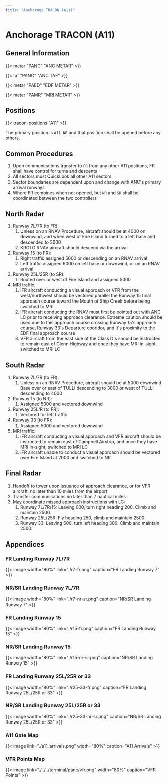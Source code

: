 ```yaml
---
title: "Anchorage TRACON (A11)"
---
```


# Anchorage TRACON (A11)

## General Information

{{< metar "PANC" "ANC METAR" >}}

{{< taf "PANC" "ANC TAF" >}}

{{< metar "PAED" "EDF METAR" >}}

{{< metar "PAMR" "MRI METAR" >}}

## Positions

{{< tracon-positions "A11" >}}

The primary position is `A11 NR` and that position shall be opened before any others.

## Common Procedures

1. Upon communications transfer to `FR` from any other A11 positions, FR shall have control for turns and descents
2. All sectors must QuickLook all other A11 sectors
3. Sector boundaries are dependent upon and change with ANC's primary arrival runways
4. Where FR combines when not opened, but `NR` and `SR` shall be coordinated between the two controllers

## North Radar

1. Runway 7L/7R (to FR):
   1. Unless on an RNAV Procedure, aircraft should be at 4000 on downwind, and when west of Fire Island turned to a left base and descended to 3000
   2. KROTO RNAV aircraft should descend via the arrival
2. Runway 15 (to FR):
   1. Right traffic assigned 5000 or descending on an RNAV arrival
   2. Left traffic assigned 6000 on left base or downwind, or on an RNAV arrival
3. Runway 25L/25R (to SR):
   1. Routed over or west of Fire Island and assigned 5000
4. MRI traffic:
   1. IFR aircraft conducting a visual approach or VFR from the west/northwest should be vectored parallel the Runway 15 final approach course toward the Mouth of Ship Creek before being switched to MRI
   2. IFR aircraft conducting the RNAV must first be pointed out with ANC LC prior to receiving approach clearance. Extreme caution should be used due to this approach course crossing Runway 15's approach course, Runway 33's Departure cooridor, and it's proximity to the EDF final approach course
   3. VFR aircraft from the east side of the Class D's should be instructed to remain east of Glenn Highway and once they have MRI in-sight, switched to MRI LC

## South Radar

1. Runway 7L/7R (to FR):
   1. Unless on an RNAV Procedure, aircraft should be at 5000 downwind. Base over or east of TULLI descending to 3000 or west of TULLI descending to 4000
2. Runway 15 (to NR):
   1. Assigned 5000 and vectored downwind
3. Runway 25L/R (to FR):
   1. Vectored for left traffic
4. Runway 33 (to FR):
   1. Assigned 5000 and vectored downwind
5. MRI traffic:
   1. IFR aircraft conducting a visual approach and VFR aircraft should be instructed to remain east of Campbell Airstrip, and once they have MRI in-sight, switched to MRI LC
   2. IFR aircraft unable to conduct a visual approach should be vectored over Fire Island at 2000 and switched to NR.

## Final Radar

1. Handoff to tower upon issuance of approach clearance, or for VFR aircraft, no later than 10 miles from the airport
2. Transfer communications no later than 7 nautical miles
3. May coordinate missed approach instructions with LC:
   1. Runway 7L/7R/15: Leaving 600, turn right heading 200. Climb and maintain 2500.
   2. Runway 25L/25R: Fly heading 250, climb and maintain 2500.
   3. Runway 33: Leaving 600, turn left heading 300. Climb and maintain 2500.

## Appendices

### FR Landing Runway 7L/7R

{{< image width="80%" link="./r7-fr.png" caption="FR Landing Runway 7" >}}

### NR/SR Landing Runway 7L/7R

{{< image width="80%" link="./r7-nr-sr.png" caption="NR/SR Landing Runway 7" >}}

### FR Landing Runway 15

{{< image width="80%" link="./r15-fr.png" caption="FR Landing Runway 15" >}}

### NR/SR Landing Runway 15

{{< image width="80%" link="./r15-nr-sr.png" caption="NR/SR Landing Runway 15" >}}

### FR Landing Runway 25L/25R or 33

{{< image width="80%" link="./r25-33-fr.png" caption="FR Landing Runway 25L/25R or 33" >}}

### NR/SR Landing Runway 25L/25R or 33

{{< image width="80%" link="./r25-33-nr-sr.png" caption="NR/SR Landing Runway 25L/25R or 33" >}}

### A11 Gate Map

{{< image link="./a11_arrivals.png" width="80%" caption="A11 Arrivals" >}}

### VFR Points Map

{{< image link="./../../terminal/panc/vfr.png" width="80%" caption="VFR Points" >}}
